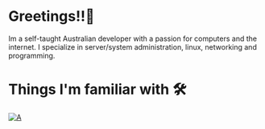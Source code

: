 # Greetings!!👋
Im a self-taught Australian developer with a passion for computers and the internet. I specialize in server/system administration, linux, networking and programming.

# Things I'm familiar with 🛠️
[![A](https://skillicons.dev/icons?i=linux,docker,github,nginx,cloudflare,markdown,python,mongo,html,css)](https://skillicons.dev)
